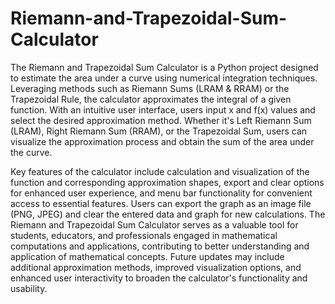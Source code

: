 # Riemann-and-Trapezoidal-Sum-Calculator
The Riemann and Trapezoidal Sum Calculator is a Python project designed to estimate the area under a curve using numerical integration techniques. Leveraging methods such as Riemann Sums (LRAM & RRAM) or the Trapezoidal Rule, the calculator approximates the integral of a given function. With an intuitive user interface, users input x and f(x) values and select the desired approximation method. Whether it's Left Riemann Sum (LRAM), Right Riemann Sum (RRAM), or the Trapezoidal Sum, users can visualize the approximation process and obtain the sum of the area under the curve.

Key features of the calculator include calculation and visualization of the function and corresponding approximation shapes, export and clear options for enhanced user experience, and menu bar functionality for convenient access to essential features. Users can export the graph as an image file (PNG, JPEG) and clear the entered data and graph for new calculations. The Riemann and Trapezoidal Sum Calculator serves as a valuable tool for students, educators, and professionals engaged in mathematical computations and applications, contributing to better understanding and application of mathematical concepts. Future updates may include additional approximation methods, improved visualization options, and enhanced user interactivity to broaden the calculator's functionality and usability.
